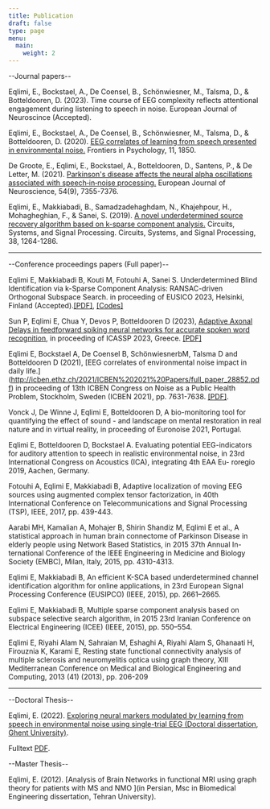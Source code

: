 ```yaml
---
title: Publication
draft: false
type: page
menu:
  main:
    weight: 2
---
```

--Journal papers--

Eqlimi, E., Bockstael, A., De Coensel, B., Schönwiesner, M., Talsma, D., & Botteldooren, D. (2023). Time course of EEG complexity reflects attentional engagement during listening to speech in noise. European Journal of Neuroscince (Accepted).

Eqlimi, E., Bockstael, A., De Coensel, B., Schönwiesner, M., Talsma, D., & Botteldooren, D. (2020). [EEG correlates of learning from speech presented in environmental noise.](https://www.frontiersin.org/articles/10.3389/fpsyg.2020.01850/full) Frontiers in Psychology, 11, 1850.

De Groote, E., Eqlimi, E., Bockstael, A., Botteldooren, D., Santens, P., & De Letter, M. (2021). [Parkinson's disease affects the neural alpha oscillations associated with speech‐in‐noise processing.](https://onlinelibrary.wiley.com/doi/abs/10.1111/ejn.15477) European Journal of Neuroscience, 54(9), 7355-7376.

Eqlimi, E., Makkiabadi, B., Samadzadehaghdam, N., Khajehpour, H., Mohagheghian, F., & Sanei, S. (2019). [A novel underdetermined source recovery algorithm based on k-sparse component analysis.](https://link.springer.com/article/10.1007/s00034-018-0910-9) Circuits, Systems, and Signal Processing</a>. Circuits, Systems, and Signal Processing, 38, 1264-1286.

---------------------------------------------------------------------------------------------
--Conference proceedings papers (Full paper)--

Eqlimi E, Makkiabadi B, Kouti M, Fotouhi A, Sanei S. Underdetermined Blind Identification via k-Sparse Component Analysis: RANSAC-driven Orthogonal Subspace Search. in proceeding of EUSICO 2023, Helsinki, Finland (Accepted).[[PDF]](https://arxiv.org/abs/2008.03739), [[Codes]](https://github.com/EhsanEqlimi/k-SCA-UBI-Eusipco2023)

Sun P, Eqlimi E, Chua Y, Devos P, Botteldooren D (2023), [Adaptive Axonal Delays in feedforward spiking neural
networks for accurate spoken word recognition](https://ieeexplore.ieee.org/abstract/document/10094768?casa_token=0t6S5xo06UEAAAAA:KnC6UCXAnRo3gu6SSvPqx5MaRHSOG6M9-jvksSVh3DkxuNMdBZp5dH-OTMElXZem2hqXg5qsGw), in proceeding of ICASSP 2023, Greece. [[PDF]](https://arxiv.org/abs/2302.08607)

Eqlimi E, Bockstael A, De Coensel B, SchönwiesnerbM, Talsma D and Botteldooren D (2021), [EEG correlates
of environmental noise impact in daily life.] (http://icben.ethz.ch/2021/ICBEN%202021%20Papers/full_paper_28852.pdf) in proceeding of 13th ICBEN Congress on Noise as a Public Health
Problem, Stockholm, Sweden (ICBEN 2021), pp. 7631-7638. [[PDF]](https://www.researchgate.net/publication/355152409_EEG_correlates_of_environmental_noise_impact_in_daily_life).

Vonck J, De Winne J, Eqlimi E, Botteldooren D, A bio-monitoring tool for quantifying the effect of sound -
and landscape on mental restoration in real nature and in virtual reality, in proceeding of Euronoise 2021,
Portugal.

Eqlimi E, Botteldooren D, Bockstael A. Evaluating potential EEG-indicators for auditory attention to speech
in realistic environmental noise, in 23rd International Congress on Acoustics (ICA), integrating 4th EAA Eu-
roregio 2019, Aachen, Germany.

Fotouhi A, Eqlimi E, Makkiabadi B, Adaptive localization of moving EEG sources using augmented complex
tensor factorization, in 40th International Conference on Telecommunications and Signal Processing (TSP),
IEEE, 2017, pp. 439-443.

Aarabi MH, Kamalian A, Mohajer B, Shirin Shandiz M, Eqlimi E et al., A statistical approach in human brain
connectome of Parkinson Disease in elderly people using Network Based Statistics, in 2015 37th Annual In-
ternational Conference of the IEEE Engineering in Medicine and Biology Society (EMBC), Milan, Italy, 2015,
pp. 4310-4313.

Eqlimi E, Makkiabadi B, An efficient K-SCA based underdetermined channel identification algorithm for online
applications, in 23rd European Signal Processing Conference (EUSIPCO) (IEEE, 2015), pp. 2661–2665.

Eqlimi E, Makkiabadi B, Multiple sparse component analysis based on subspace selective search algorithm,
in 2015 23rd Iranian Conference on Electrical Engineering (ICEE) (IEEE, 2015), pp. 550–554.

Eqlimi E, Riyahi Alam N, Sahraian M, Eshaghi A, Riyahi Alam S, Ghanaati H, Firouznia K, Karami E, Resting
state functional connectivity analysis of multiple sclerosis and neuromyelitis optica using graph theory, XIII
Mediterranean Conference on Medical and Biological Engineering and Computing, 2013 (41) (2013), pp.
206-209


---------------------------------------------------------------------------------------------
--Doctoral Thesis--

Eqlimi, E. (2022). [Exploring neural markers modulated by learning from speech in environmental noise using single-trial EEG (Doctoral dissertation, Ghent University)](https://biblio.ugent.be/publication/01GJ5HTSJYBWAG656CTYKSG7A4).

Fulltext [PDF](https://www.researchgate.net/publication/365565540_Exploring_neural_markers_modulated_by_learning_from_speech_in_environmental_noise_using_single-trial_EEG).

--Master Thesis--

Eqlimi, E. (2012). [Analysis of Brain Networks in functional MRI using graph theory for patients with MS and NMO ](in Persian, Msc in Biomedical Engineering dissertation, Tehran University).
